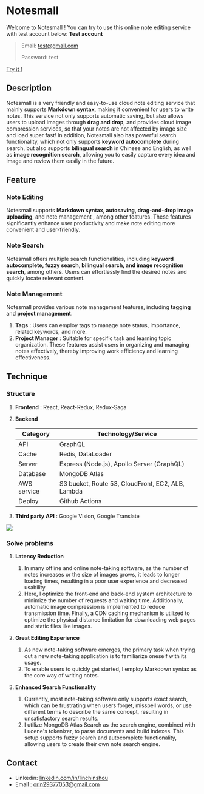 # Notesmall

Welcome to Notesmall ! You can try to use this online note editing service with test account below:
**Test account**
> Email:    test@gmail.com
>
> Password: test

[Try it !](https://notesmall.site/home)

## Description
Notesmall is a very friendly and easy-to-use cloud note editing service that mainly supports **Markdown syntax**, making it convenient for users to write notes. 
This service not only supports automatic saving, but also allows users to upload images through **drag and drop**, and provides cloud image compression services, so that your notes are not affected by image size and load super fast! 
In addition, Notesmall also has powerful search functionality, which not only supports **keyword autocomplete** during search, but also supports **bilingual search** in Chinese and English, as well as **image recognition search**, allowing you to easily capture every idea and image and review them easily in the future.

## Feature
### Note Editing
Notesmall supports **Markdown syntax, autosaving, drag-and-drop image uploading**, and note management , among other features. These features significantly enhance user productivity and make note editing more convenient and user-friendly.

### Note Search
Notesmall offers multiple search functionalities, including **keyword autocomplete, fuzzy search, bilingual search, and image recognition search**, among others. Users can effortlessly find the desired notes and quickly locate relevant content.

### Note Management
Notesmall provides various note management features, including **tagging** and **project management**. 

1. **Tags** : Users can employ tags to manage note status, importance, related keywords, and more. 
2. **Project Manager** :  Suitable for specific task and learning topic organization. These features assist users in organizing and managing notes effectively, thereby improving work efficiency and learning effectiveness.



## Technique

### Structure

1. **Frontend** : React, React-Redux, Redux-Saga
2. **Backend** 

    | Category   | Technology/Service                           |
    |------------|---------------------------------------------|
    | API        | GraphQL                                     |
    | Cache      | Redis, DataLoader                           |
    | Server     | Express (Node.js), Apollo Server (GraphQL)  |
    | Database   | MongoDB Atlas                               |
    | AWS service| S3 bucket, Route 53, CloudFront, EC2, ALB, Lambda |
    | Deploy     | Github Actions                              |

3. **Third party API** : Google Vision, Google Translate

<img src="https://orinlin.s3.amazonaws.com/notesmall+system+design.png"/>

### Solve problems
1. **Latency Reduction**
    1. In many offline and online note-taking software, as the number of notes increases or the size of images grows, it leads to longer loading times, resulting in a poor user experience and decreased usability. 
    2. Here, I optimize the front-end and back-end system architecture to minimize the number of requests and waiting time. Additionally, automatic image compression is implemented to reduce transmission time. Finally, a CDN caching mechanism is utilized to optimize the physical distance limitation for downloading web pages and static files like images.

2. **Great Editing Experience**
    1. As new note-taking software emerges, the primary task when trying out a new note-taking application is to familiarize oneself with its usage. 
    2. To enable users to quickly get started, I employ Markdown syntax as the core way of writing notes.

3. **Enhanced Search Functionality** 
    1. Currently, most note-taking software only supports exact search, which can be frustrating when users forget, misspell words, or use different terms to describe the same concept, resulting in unsatisfactory search results. 
    2. I utilize MongoDB Atlas Search as the search engine, combined with Lucene's tokenizer, to parse documents and build indexes. This setup supports fuzzy search and autocomplete functionality, allowing users to create their own note search engine.

## Contact
* Linkedin: [linkedin.com/in/linchinshou](https://www.linkedin.com/in/linchinshou/)
* Email : orin29377053@gmail.com 

